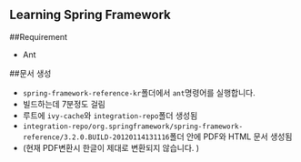 Learning Spring Framework
-------------------------

##Requirement
* Ant

##문서 생성
* `spring-framework-reference-kr`폴더에서 `ant`명령어를 실행합니다.
* 빌드하는데 7분정도 걸림
* 루트에 `ivy-cache`와 `integration-repo`폴더 생성됨
* `integration-repo/org.springframework/spring-framework-reference/3.2.0.BUILD-20120114131116`폴더 안에 PDF와 HTML 문서 생성됨
* (현재 PDF변환시 한글이 제대로 변환되지 않습니다. )
